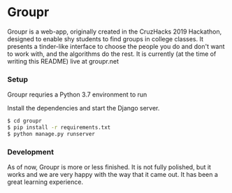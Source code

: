 # Groupr

Groupr is a web-app, originally created in the CruzHacks 2019 Hackathon, designed to enable shy students to find groups in college classes. It presents a tinder-like interface to choose the people you do and don't want to work with, and the algorithms do the rest. It is currently (at the time of writing this README) live at groupr.net


### Setup

Groupr requries a Python 3.7 environment to run

Install the dependencies and start the Django server.

```sh
$ cd groupr
$ pip install -r requirements.txt
$ python manage.py runserver
```
 

### Development

As of now, Groupr is more or less finished. It is not fully polished, but it works and we are very happy with the way that it came out. It has been a great learning experience.
